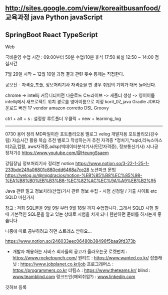 http://sites.google.com/view/koreaitbusanfood/
교육과정
java
Python
javaScript
-------------------
SpringBoot
React
TypeScript
--------------------
Web


국비운영
수업 시간 : 09:00부터 50분 수업/10분 휴식 17:50 퇴실 12:50 ~ 14:00 점심시간

7월 29일 시작 ~ 12월 10일 과정
결과 관련 횟수 통제는 직접한다.

공모전 - 자격증,포폴, 정보처리기사 자격증을 딴 경우 취업의 기회가 대폭 늘어난다.

chrome -> intellij 커뮤니티버전 다운로드
C드라이브 -> 새폴더 생성 -> 영어이름
intellij에서 새프로젝트 위치 경로를 영어이름으로 지정
korit_07_java
Gradle
JDK다운로드 버전 17
vendor amazon corretto
DSL Groovy

ctrl + alt + s : 설정창
루트폴더 우클릭 + new +
learning_log

-------------------------------------------------------------------
0730
용어 정리
MD파일이란 포트폴리오용
벨로그 velog 개발자용 포트폴리오(강수림)
자습시간 활용 복습 추천
벨로그 작성하는거 추천
자격증
*정처기,*sqld,리눅스마스터2급,컴활, aws자격증,adsp(빅데이터분석기사(민간자격증), 정보통신기사)
시나공 정처기()
https://www.youtube.com/@HeungSsaem

강팀장님 정보처리기사 정리본 notion
https://www.notion.so/3-22-1-25-1-233bde249a06801c880edd6468a7ce28
노션마크 문법
https://velog.io/@migdracios/notion-%EB%85%B8%EC%85%98-%EA%B8%B0%EB%B3%B8-%EC%82%AC%EC%9A%A9%EB%B2%95

Java 관련 말고 정보처리(산업)기사 관련 정보 수집 - 시험 신청일 / 기출 사이트 etc
SQLD 마찬가지

참고 :
저희 SQL문을 9월 9일 부터 9월 18일 까지 수업합니다.
그래서 SQLD 시험 칠 때 기본적인 SQL문을 알고 있는 상태로 시험을 치게 되니
웬만하면 준비를 하시는게 좋습니다

나중에 따로 공부하려고 하면 스트레스 받아요...

https://www.notion.so/246033eec06480b38496f5baa9fd373b

- 개발자 채용하는 서비스 회사들의 공고가 올라오는곳
로켓펀치 : https://www.rocketpunch.com/
원티드 : https://www.wanted.co.kr/
잡플래닛 : https://www.jobplanet.co.kr/job
프로그래머스 : https://programmers.co.kr
더팀스 : https://www.theteams.kr/
blind : www.teamblind.com
링크드인(해외취업?) : www.linkedin.com

깃허브 등록
